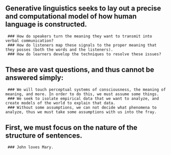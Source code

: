  ## Generative linguistics seeks to lay out a precise and computational model of how human language is constructed.
     ### How do speakers turn the meaning they want to transmit into verbal communication?
     ### How do listeners map these signals to the proper meaning that they posses (both the words and the listeners).
     ### How do learners develop the techniques to resolve these issues?
 ## These are vast questions, and thus cannot be answered simply:
     ### We will touch perceptual systems of consciousness, the meaning of meaning, and more. In order to do this, we must assume some things.
     ### We seek to isolate empirical data that we want to analyze, and create models of the world to explain that data.
     ### Without some assumptions, we can not decide what phenomena to analyze, thus we must take some assumptions with us into the fray.
 ## First, we must focus on the nature of the structure of sentences.
     ### John loves Mary.
         
